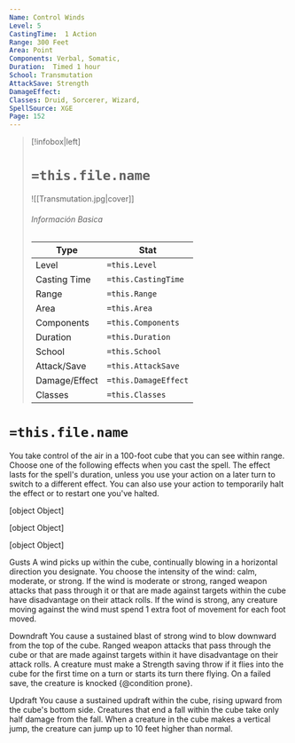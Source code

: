 ```yaml
---
Name: Control Winds
Level: 5
CastingTime:  1 Action 
Range: 300 Feet
Area: Point
Components: Verbal, Somatic, 
Duration:  Timed 1 hour
School: Transmutation
AttackSave: Strength
DamageEffect: 
Classes: Druid, Sorcerer, Wizard, 
SpellSource: XGE
Page: 152
---
```


>[!infobox|left]
># `=this.file.name`
>![[Transmutation.jpg|cover]]
> ###### Información Basica
> Type |  Stat |
> ---|---|
> Level | `=this.Level` |
> Casting Time | `=this.CastingTime` |
> Range | `=this.Range` |
> Area | `=this.Area` |
> Components | `=this.Components` |
> Duration | `=this.Duration` |
> School | `=this.School` |
> Attack/Save | `=this.AttackSave` |
> Damage/Effect | `=this.DamageEffect` |
> Classes | `=this.Classes` |

# `=this.file.name`
You take control of the air in a 100-foot cube that you can see within range. Choose one of the following effects when you cast the spell. The effect lasts for the spell&#x27;s duration, unless you use your action on a later turn to switch to a different effect. You can also use your action to temporarily halt the effect or to restart one you&#x27;ve halted.

[object Object]

[object Object]

[object Object]



 

Gusts
A wind picks up within the cube, continually blowing in a horizontal direction you designate. You choose the intensity of the wind: calm, moderate, or strong. If the wind is moderate or strong, ranged weapon attacks that pass through it or that are made against targets within the cube have disadvantage on their attack rolls. If the wind is strong, any creature moving against the wind must spend 1 extra foot of movement for each foot moved. 

Downdraft
You cause a sustained blast of strong wind to blow downward from the top of the cube. Ranged weapon attacks that pass through the cube or that are made against targets within it have disadvantage on their attack rolls. A creature must make a Strength saving throw if it flies into the cube for the first time on a turn or starts its turn there flying. On a failed save, the creature is knocked {@condition prone}. 

Updraft
You cause a sustained updraft within the cube, rising upward from the cube&#x27;s bottom side. Creatures that end a fall within the cube take only half damage from the fall. When a creature in the cube makes a vertical jump, the creature can jump up to 10 feet higher than normal. 


